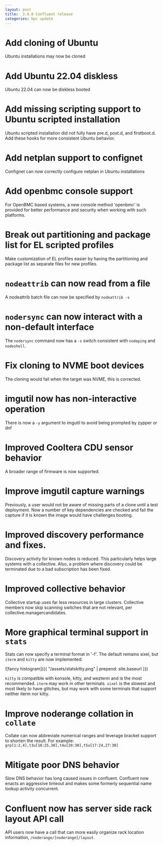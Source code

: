 ```yaml
---
layout: post
title:  3.9.0 Confluent release
categories: hpc update
---
```


# Add cloning of Ubuntu

Ubuntu installations may now be cloned

# Add Ubuntu 22.04 diskless

Ubuntu 22.04 can now be diskless booted

# Add missing scripting support to Ubuntu scripted installation

Ubuntu scripted installation did not fully have pre.d, post.d, and firstboot.d.  Add
these hooks for more consistent Ubuntu behavior.

# Add netplan support to confignet

Confignet can now correctly configure netplan in Ubuntu installations

# Add openbmc console support

For OpenBMC based systems, a new console method 'openbmc' is provided
for better performance and security when working with such platforms.

# Break out partitioning and package list for EL scripted profiles

Make customization of EL profiles easier by having the partitioning and
package list as separate files for new profiles.

# `nodeattrib` can now read from a file

A nodeattrib batch file can now be specified by `nodeattrib -s`

# `nodersync` can now interact with a non-default interface

The `nodersync` command now has a `-s` switch consistent with `nodeping` and `nodeshell`.

# Fix cloning to NVME boot devices

The cloning would fail when the target was NVME, this is corrected.

# imgutil now has non-interactive operation

There is now a `-y` argument to imgutil to avoid being prompted by zypper or dnf

# Improved Cooltera CDU sensor behavior

A broader range of firmware is now supported.

# Improve imgutil capture warnings

Previously, a user would not be aware of missing parts of a clone until a test deployment.
Now a number of key dependencies are checked and fail the capture if it is known the image
would have challenges booting.

# Improved discovery performance and fixes.

Discovery activity for known nodes is reduced.  This particularly helps large systems with a collective.
Also, a problem where discovery could be terminated due to a bad subscription has been fixed.

# Improved collective behavior

Collective startup uses far less resources in large clusters.  Collective members now skip scanning switches that are
not relevant, per collective.managercandidates.  

# More graphical terminal support in `stats`

Stats can now specify a terminal format in '-f'.  The default remains sixel, but `iterm` and `kitty` are now implemented:

![fancy histogram]({{ "/assets/statskitty.png" | prepend: site.baseurl }})

`kitty` is compatible with konsole, kitty, and wezterm and is the most recommended.  `iterm` may work in other terminals.
`sixel` is the slowest and most likely to have glitches, but may work with some terminals that support neither iterm nor kitty.

# Improve noderange collation in `collate`

Collate can now abbreviate numerical ranges and leverage bracket support to shorten the result.  For example:
`grp[1:2,4],t3u[18:25,30],t4u[20:30],t5u[17:24,27:30]`

# Mitigate poor DNS behavior

Slow DNS behavior has long caused issues in confluent. Confluent now enacts an aggressive timeout and makes some formerly
sequential name lookup activity concurrent.

# Confluent now has server side rack layout API call

API users now have a call that can more easily organize rack location information, `/noderange/[noderange]/layout`.

